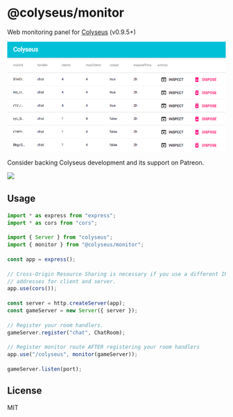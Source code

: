 # @colyseus/monitor

Web monitoring panel for [Colyseus](https://github.com/gamestdio/colyseus) (v0.9.5+)

<img src="media/screenshot.png?raw=true" />

Consider backing Colyseus development and its support on Patreon.

<a href="https://www.patreon.com/bePatron?u=3301115"><img src="https://c5.patreon.com/external/logo/become_a_patron_button.png" /></a>

## Usage

```typescript
import * as express from "express";
import * as cors from "cors";

import { Server } from "colyseus";
import { monitor } from "@colyseus/monitor";

const app = express();

// Cross-Origin Resource Sharing is necessary if you use a different IP
// addresses for client and server.
app.use(cors());

const server = http.createServer(app);
const gameServer = new Server({ server });

// Register your room handlers.
gameServer.register("chat", ChatRoom);

// Register monitor route AFTER registering your room handlers
app.use("/colyseus", monitor(gameServer));

gameServer.listen(port);
```

## License

MIT
